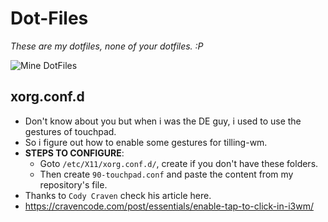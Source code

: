 # Dot-Files
*These are my dotfiles, none of your dotfiles. :P*

![Mine DotFiles](https://i.imgur.com/2Qmm5BY.png)

## xorg.conf.d
- Don't know about you but when i was the DE guy, i used to use the gestures of touchpad.
- So i figure out how to enable some gestures for tilling-wm.
- **STEPS TO CONFIGURE**:
    + Goto `/etc/X11/xorg.conf.d/`, create if you don't have these folders. 
    + Then create `90-touchpad.conf` and paste the content from my repository's file.
- Thanks to `Cody Craven` check his article here.
- https://cravencode.com/post/essentials/enable-tap-to-click-in-i3wm/


